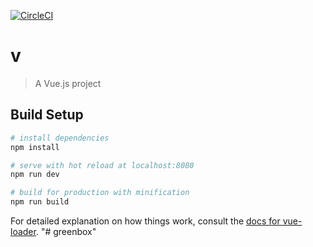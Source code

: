 [![CircleCI](https://circleci.com/gh/drewmaclean/greenbox/tree/master.svg?style=svg)](https://circleci.com/gh/drewmaclean/greenbox/tree/master)

# v

> A Vue.js project

## Build Setup

``` bash
# install dependencies
npm install

# serve with hot reload at localhost:8080
npm run dev

# build for production with minification
npm run build
```

For detailed explanation on how things work, consult the [docs for vue-loader](http://vuejs.github.io/vue-loader).
"# greenbox" 
